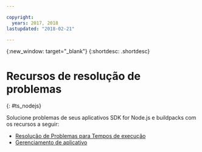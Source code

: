 ```yaml
---

copyright:
  years: 2017, 2018
lastupdated: "2018-02-21"

---
```


{:new_window: target="_blank"}
{:shortdesc: .shortdesc}

# Recursos de resolução de problemas
{: #ts_nodejs}

Solucione problemas de seus aplicativos SDK for Node.js e buildpacks com os recursos a seguir:

* [Resolução de Problemas para Tempos de execução](/docs/runtimes-common/ts_runtimes.html#runtimes)
* [Gerenciamento de aplicativo](/docs/runtimes-common/app_mng.html)
